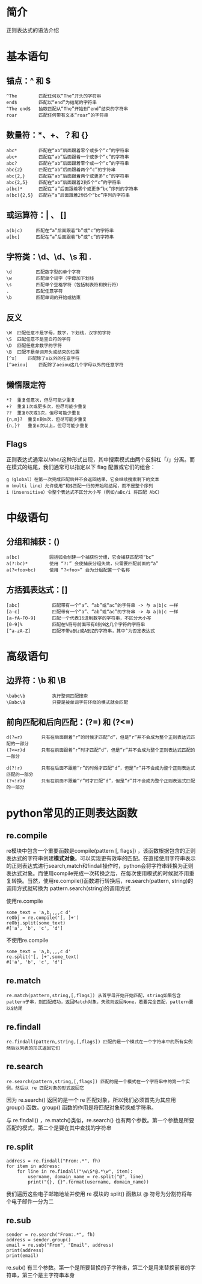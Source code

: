 

# 简介

正则表达式的语法介绍

# 基本语句

## **锚点：^ 和 $**

```
^The        匹配任何以“The”开头的字符串
end$        匹配以“end”为结尾的字符串
^The end$   抽取匹配从“The”开始到“end”结束的字符串
roar        匹配任何带有文本“roar”的字符串
```

## **数量符：\*、+、？和 {}**

```
abc*        匹配在“ab”后面跟着零个或多个“c”的字符串
abc+        匹配在“ab”后面跟着一个或多个“c”的字符串
abc?        匹配在“ab”后面跟着零个或一个“c”的字符串
abc{2}      匹配在“ab”后面跟着两个“c”的字符串
abc{2,}     匹配在“ab”后面跟着两个或更多“c”的字符串
abc{2,5}    匹配在“ab”后面跟着2到5个“c”的字符串
a(bc)*      匹配在“a”后面跟着零个或更多“bc”序列的字符串
a(bc){2,5}  匹配在“a”后面跟着2到5个“bc”序列的字符串
```

## **或运算符：| 、 []**

```
a(b|c)     匹配在“a”后面跟着“b”或“c”的字符串
a[bc]      匹配在“a”后面跟着“b”或“c”的字符串
```

## **字符类：\d、\d、\s 和 .**

```
\d         匹配数字型的单个字符 
\w         匹配单个词字（字母加下划线
\s         匹配单个空格字符（包括制表符和换行符） 
.          匹配任意字符
\b         匹配单词的开始或结束
```

## 反义

```
\W	匹配任意不是字母，数字，下划线，汉字的字符
\S	匹配任意不是空白符的字符
\D	匹配任意非数字的字符
\B	匹配不是单词开头或结束的位置
[^x]	匹配除了x以外的任意字符
[^aeiou]	匹配除了aeiou这几个字母以外的任意字符
```

## 懒惰限定符

```
*?	重复任意次，但尽可能少重复
+?	重复1次或更多次，但尽可能少重复
??	重复0次或1次，但尽可能少重复
{n,m}?	重复n到m次，但尽可能少重复
{n,}?	重复n次以上，但尽可能少重复

```

## Flags

正则表达式通常以/abc/这种形式出现，其中搜索模式由两个反斜杠「/」分离。而在模式的结尾，我们通常可以指定以下 flag 配置或它们的组合：

```
g（global）在第一次完成匹配后并不会返回结果，它会继续搜索剩下的文本
m（multi line）允许使用^和$匹配一行的开始和结尾，而不是整个序列
i（insensitive）令整个表达式不区分大小写（例如/aBc/i 将匹配 AbC）
```

# 中级语句

## 分组和捕获：()

```
a(bc)           圆括弧会创建一个捕获性分组，它会捕获匹配项“bc”
a(?:bc)*        使用 “?:” 会使捕获分组失效，只需要匹配前面的“a”
a(?<foo>bc)     使用 “?<foo>” 会为分组配置一个名称
```

## **方括弧表达式：[]**

```
[abc]            匹配带有一个“a”、“ab”或“ac”的字符串 -> 与 a|b|c 一样
[a-c]            匹配带有一个“a”、“ab”或“ac”的字符串 -> 与 a|b|c 一样
[a-fA-F0-9]      匹配一个代表16进制数字的字符串，不区分大小写
[0-9]%           匹配在%符号前面带有0到9这几个字符的字符串
[^a-zA-Z]        匹配不带a到z或A到Z的字符串，其中^为否定表达式
```

# 高级语句

## **边界符：\b 和 \B**

```
\babc\b          执行整词匹配搜索
\Babc\B          只要是被单词字符环绕的模式就会匹配
```

## **前向匹配和后向匹配：(?=) 和 (?<=)**

```
d(?=r)       只有在后面跟着“r”的时候才匹配“d”，但是“r”并不会成为整个正则表达式匹配的一部分
(?<=r)d      只有在前面跟着“r”时才匹配“d”，但是“r”并不会成为整个正则表达式匹配的一部分

d(?!r)       只有在后面不跟着“r”的时候才匹配“d”，但是“r”并不会成为整个正则表达式匹配的一部分
(?<!r)d      只有在前面不跟着“r”时才匹配“d”，但是“r”并不会成为整个正则表达式匹配的一部分
```

# python常见的正则表达函数

## re.compile

re模块中包含一个重要函数是compile(pattern [, flags]) ，该函数根据包含的正则表达式的字符串创建**模式对象**。可以实现更有效率的匹配。在直接使用字符串表示的正则表达式进行search,match和findall操作时，python会将字符串转换为正则表达式对象。而使用compile完成一次转换之后，在每次使用模式的时候就不用重复转换。当然，使用re.compile()函数进行转换后，re.search(pattern, string)的调用方式就转换为 pattern.search(string)的调用方式

使用re.compile

```
some_text = 'a,b,,,,c d'
reObj = re.compile('[, ]+')
reObj.split(some_text)
#['a', 'b', 'c', 'd']
```

不使用re.compile

```
some_text = 'a,b,,,,c d'
re.split('[, ]+',some_text)
#['a', 'b', 'c', 'd']
```

## re.match

```
re.match(pattern,string,[,flags]) 从首字母开始开始匹配，string如果包含pattern子串，则匹配成功，返回Match对象，失败则返回None，若要完全匹配，pattern要以$结尾
```

## re.findall

```
re.findall(pattern,string,[,flags]) 匹配的是一个模式在一个字符串中的所有实例然后以列表的形式返回它们
```

## re.search

```
re.search(pattern,string,[,flags]) 匹配的是一个模式在一个字符串中的第一个实例，然后以 re 匹配对象的形式返回它
```

因为 re.search() 返回的是一个 re 匹配对象，所以我们必须首先为其应用 group() 函数。group() 函数的作用是将匹配对象转换成字符串。

与 re.findall() ，re.match()类似，re.search() 也有两个参数。第一个参数是所要匹配的模式，第二个是要在其中查找的字符串

## **re.split**

```
address = re.findall("From:.*", fh)
for item in address:
	for line in re.findall("\w\S*@.*\w", item):
 		username, domain_name = re.split("@", line)
 		print("{}, {}".format(username, domain_name))
```

我们遍历这些电子邮箱地址并使用 re 模块的 split() 函数以 @ 符号为分割符将每个电子邮件一分为二

## re.sub

```
sender = re.search("From:.*", fh)
address = sender.group()
email = re.sub("From", "Email", address)
print(address)
print(email)
```

re.sub() 有三个参数。第一个是所要替换的子字符串，第二个是用来替换前者的字符串，第三个是主字符串本身